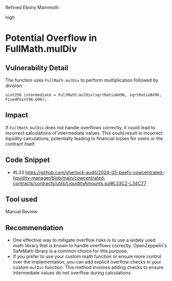 Refined Ebony Mammoth

high

# Potential Overflow in FullMath.mulDiv

## Vulnerability Detail
The function uses `FullMath.mulDiv` to perform multiplication followed by division:
```solidity
uint256 intermediate = FullMath.mulDiv(sqrtRatioAX96, sqrtRatioBX96, FixedPoint96.Q96);
```

## Impact
If `FullMath.mulDiv` does not handle overflows correctly, it could lead to incorrect calculations of intermediate values. This could result in incorrect liquidity calculations, potentially leading to financial losses for users or the contract itself.

## Code Snippet
- #L33 https://github.com/sherlock-audit/2024-05-beefy-cowcentrated-liquidity-manager/blob/main/cowcentrated-contracts/contracts/utils/LiquidityAmounts.sol#L33C2-L34C77


## Tool used

Manual Review

## Recommendation
- One effective way to mitigate overflow risks is to use a widely used math library that is known to handle overflows correctly. OpenZeppelin's SafeMath library is a common choice for this purpose.
- If you prefer to use your custom math function or ensure more control over the implementation, you can add explicit overflow checks in your custom `mulDiv` function. This method involves adding checks to ensure intermediate values do not overflow during calculations.
